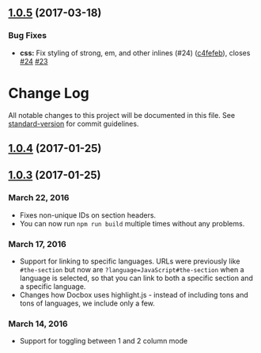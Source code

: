 <a name="1.0.5"></a>
## [1.0.5](https://github.com/tmcw/docbox/compare/v1.0.4...v1.0.5) (2017-03-18)


### Bug Fixes

* **css:** Fix styling of strong, em, and other inlines (#24) ([c4fefeb](https://github.com/tmcw/docbox/commit/c4fefeb)), closes [#24](https://github.com/tmcw/docbox/issues/24) [#23](https://github.com/tmcw/docbox/issues/23)



# Change Log

All notable changes to this project will be documented in this file. See [standard-version](https://github.com/conventional-changelog/standard-version) for commit guidelines.

<a name="1.0.4"></a>
## [1.0.4](https://github.com/mapbox/docbox/compare/v1.0.3...v1.0.4) (2017-01-25)



<a name="1.0.3"></a>
## [1.0.3](https://github.com/mapbox/docbox/compare/v1.0.2...v1.0.3) (2017-01-25)



### March 22, 2016

* Fixes non-unique IDs on section headers.
* You can now run `npm run build` multiple times without any problems.

### March 17, 2016

* Support for linking to specific languages. URLs were previously like
  `#the-section` but now are `?language=JavaScript#the-section` when a language
  is selected, so that you can link to both a specific section and a specific
  language.
* Changes how Docbox uses highlight.js - instead of including tons and tons
  of languages, we include only a few.

### March 14, 2016

* Support for toggling between 1 and 2 column mode
